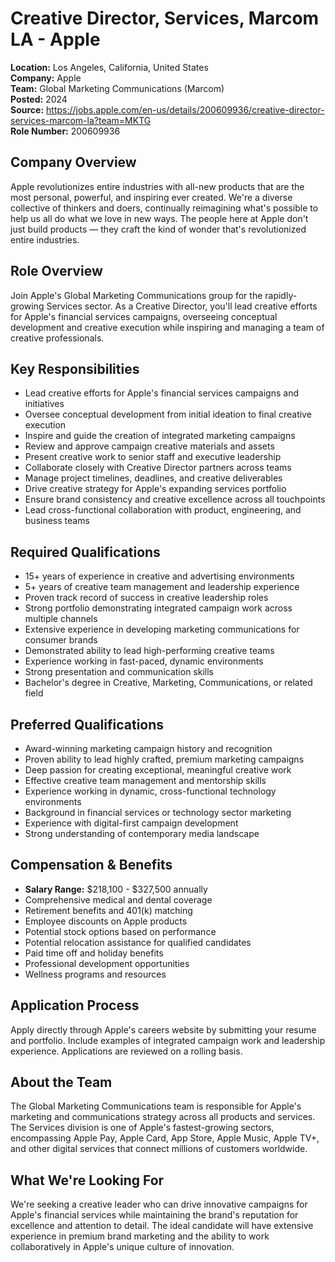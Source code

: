 # Creative Director, Services, Marcom LA - Apple
**Location:** Los Angeles, California, United States  
**Company:** Apple  
**Team:** Global Marketing Communications (Marcom)  
**Posted:** 2024  
**Source:** https://jobs.apple.com/en-us/details/200609936/creative-director-services-marcom-la?team=MKTG  
**Role Number:** 200609936  

## Company Overview
Apple revolutionizes entire industries with all-new products that are the most personal, powerful, and inspiring ever created. We're a diverse collective of thinkers and doers, continually reimagining what's possible to help us all do what we love in new ways. The people here at Apple don't just build products — they craft the kind of wonder that's revolutionized entire industries.

## Role Overview
Join Apple's Global Marketing Communications group for the rapidly-growing Services sector. As a Creative Director, you'll lead creative efforts for Apple's financial services campaigns, overseeing conceptual development and creative execution while inspiring and managing a team of creative professionals.

## Key Responsibilities
- Lead creative efforts for Apple's financial services campaigns and initiatives
- Oversee conceptual development from initial ideation to final creative execution
- Inspire and guide the creation of integrated marketing campaigns
- Review and approve campaign creative materials and assets
- Present creative work to senior staff and executive leadership
- Collaborate closely with Creative Director partners across teams
- Manage project timelines, deadlines, and creative deliverables
- Drive creative strategy for Apple's expanding services portfolio
- Ensure brand consistency and creative excellence across all touchpoints
- Lead cross-functional collaboration with product, engineering, and business teams

## Required Qualifications
- 15+ years of experience in creative and advertising environments
- 5+ years of creative team management and leadership experience
- Proven track record of success in creative leadership roles
- Strong portfolio demonstrating integrated campaign work across multiple channels
- Extensive experience in developing marketing communications for consumer brands
- Demonstrated ability to lead high-performing creative teams
- Experience working in fast-paced, dynamic environments
- Strong presentation and communication skills
- Bachelor's degree in Creative, Marketing, Communications, or related field

## Preferred Qualifications
- Award-winning marketing campaign history and recognition
- Proven ability to lead highly crafted, premium marketing campaigns
- Deep passion for creating exceptional, meaningful creative work
- Effective creative team management and mentorship skills
- Experience working in dynamic, cross-functional technology environments
- Background in financial services or technology sector marketing
- Experience with digital-first campaign development
- Strong understanding of contemporary media landscape

## Compensation & Benefits
- **Salary Range:** $218,100 - $327,500 annually
- Comprehensive medical and dental coverage
- Retirement benefits and 401(k) matching
- Employee discounts on Apple products
- Potential stock options based on performance
- Potential relocation assistance for qualified candidates
- Paid time off and holiday benefits
- Professional development opportunities
- Wellness programs and resources

## Application Process
Apply directly through Apple's careers website by submitting your resume and portfolio. Include examples of integrated campaign work and leadership experience. Applications are reviewed on a rolling basis.

## About the Team
The Global Marketing Communications team is responsible for Apple's marketing and communications strategy across all products and services. The Services division is one of Apple's fastest-growing sectors, encompassing Apple Pay, Apple Card, App Store, Apple Music, Apple TV+, and other digital services that connect millions of customers worldwide.

## What We're Looking For
We're seeking a creative leader who can drive innovative campaigns for Apple's financial services while maintaining the brand's reputation for excellence and attention to detail. The ideal candidate will have extensive experience in premium brand marketing and the ability to work collaboratively in Apple's unique culture of innovation.